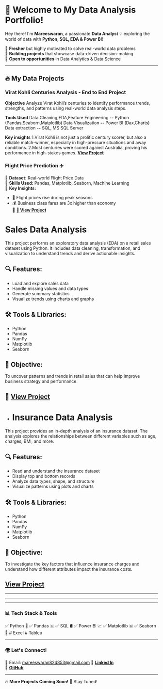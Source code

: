 # 🚀 Welcome to My Data Analysis Portfolio!  

Hey there! I'm **Mareeswaran**, a passionate **Data Analyst** 💡 exploring the world of data with **Python, SQL, EDA & Power BI**!  

🔹 **Fresher** but highly motivated to solve real-world data problems  
🔹 **Building projects** that showcase data-driven decision-making  
🔹 **Open to opportunities** in Data Analytics & Data Science  

---

## 🔥 My Data Projects  

###  Virat Kohli Centuries Analysis - End to End Project
**Objective**
     Analyze Virat Kohli’s centuries to identify performance trends, strengths, and patterns using real-world data analysis steps.

**Tools Used**
     Data Cleaning,EDA,Feature Engineering **--** Python (Pandas,Seaborn,Matplotlib)
     Data Visualization                    **--** Power BI (Dax,Charts)
     Data extraction                       **--** SQL, MS SQL Server

**Key insights**
      1.Virat Kohli is not just a prolific century scorer, but also a reliable match-winner, especially in high-pressure situations and away conditions.
      2.Most centuries were scored against Australia, proving his performance in high-stakes games.
**[View Project](https://github.com/mareeswaran82/Data-Analysis-Portfolio/tree/main/Virat_Kohli_Centuries_Analysis)**      

###  Flight Price Prediction ✈️  
📌 **Dataset:** Real-world Flight Price Data  
📌 **Skills Used:** Pandas, Matplotlib, Seaborn, Machine Learning  
📌 **Key Insights:**  
   - 🛫 Flight prices rise during peak seasons  
   - 💰 Business class fares are 3x higher than economy  
📌 **[🔗 View Project](https://github.com/mareeswaran82/Data-Analysis-Portfolio/blob/main/flight%20price.ipynb)**

#   Sales Data Analysis

This project performs an exploratory data analysis (EDA) on a retail sales dataset using Python. It includes data cleaning, transformation, and visualization to understand trends and derive actionable insights.

## 🔍 Features:
- Load and explore sales data
- Handle missing values and data types
- Generate summary statistics
- Visualize trends using charts and graphs

## 🛠️ Tools & Libraries:
- Python
- Pandas
- NumPy
- Matplotlib
- Seaborn

## 🎯 Objective:
To uncover patterns and trends in retail sales that can help improve business strategy and performance.

## 📎 **[View Project](https://github.com/mareeswaran82/Data-Analysis-Portfolio/blob/main/Cleaned_Sales_data.ipynb)**

- #  Insurance Data Analysis

This project provides an in-depth analysis of an insurance dataset. The analysis explores the relationships between different variables such as age, charges, BMI, and more.

## 🔍 Features:
- Read and understand the insurance dataset
- Display top and bottom records
- Analyze data types, shape, and structure
- Visualize patterns using plots and charts

## 🛠️ Tools & Libraries:
- Python
- Pandas
- NumPy
- Matplotlib
- Seaborn

## 🎯 Objective:
To investigate the key factors that influence insurance charges and understand how different attributes impact the insurance costs.

## **[View Project](https://github.com/mareeswaran82/Data-Analysis-Portfolio/blob/main/Insurance%20data.ipynb)**

---


---


---

### 📊 **Tech Stack & Tools**  
✅ Python 🐍 ✅ Pandas 📊 ✅ SQL 🛢️ ✅ Power BI 📈 ✅ Matplotlib 📊 ✅ Seaborn 🎨  # Excel # Tableu 

---

### 🌍 **Let's Connect!**  
📧 Email: mareeswaran824853@gmail.com
📌 **[Linked In](https://www.linkedin.com/in/mareeswaran-m-b76604347?utm_source=share&utm_campaign=share_via&utm_content=profile&utm_medium=android_app)**  
📌 **[GitHub](https://github.com/mareeswaran82)**  

---

🔥 **More Projects Coming Soon!** 🚀 Stay Tuned!  
